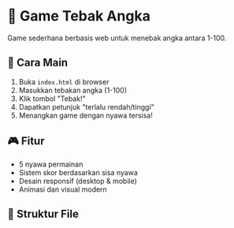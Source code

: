 # 🎯 Game Tebak Angka

Game sederhana berbasis web untuk menebak angka antara 1-100.

## 🚀 Cara Main
1. Buka `index.html` di browser
2. Masukkan tebakan angka (1-100)
3. Klik tombol "Tebak!"
4. Dapatkan petunjuk "terlalu rendah/tinggi"
5. Menangkan game dengan nyawa tersisa!

## 🎮 Fitur
- 5 nyawa permainan
- Sistem skor berdasarkan sisa nyawa
- Desain responsif (desktop & mobile)
- Animasi dan visual modern

## 📁 Struktur File
